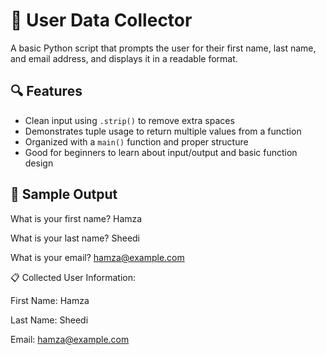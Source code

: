 # 👤 User Data Collector

A basic Python script that prompts the user for their first name, last name, and email address, and displays it in a readable format.

## 🔍 Features

- Clean input using `.strip()` to remove extra spaces
- Demonstrates tuple usage to return multiple values from a function
- Organized with a `main()` function and proper structure
- Good for beginners to learn about input/output and basic function design

## 🧪 Sample Output

What is your first name? Hamza 

What is your last name? Sheedi 

What is your email? hamza@example.com

📋 Collected User Information: 

First Name: Hamza 

Last Name: Sheedi 

Email: hamza@example.com
